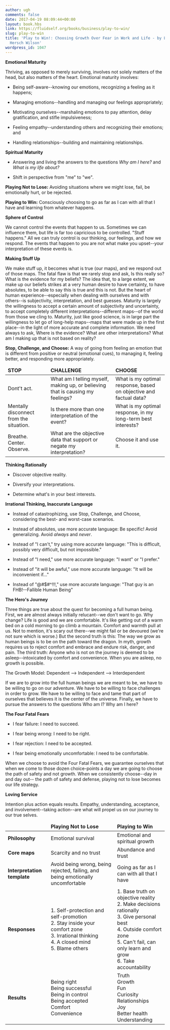 ```yaml
---
author: ugh
comments: false
date: 2017-04-19 08:09:44+00:00
layout: book.hbs
link: https://fluidself.org/books/business/play-to-win/
slug: play-to-win
title: 'Play to Win!: Choosing Growth Over Fear in Work and Life - by Larry Wilson,
  Hersch Wilson'
wordpress_id: 1047
---
```


**Emotional Maturity**

Thriving, as opposed to merely surviving, involves not solely matters of the head, but also matters of the heart. Emotional maturity involves:

- Being self-aware--knowing our emotions, recognizing a feeling as it happens;

- Managing emotions--handling and managing our feelings appropriately;

- Motivating ourselves--marshaling emotions to pay attention, delay gratification, and stifle impulsiveness;

- Feeling empathy--understanding others and recognizing their emotions; and

- Handling relationships--building and maintaining relationships.

**Spiritual Maturity**

- Answering and living the answers to the questions _Why am I here?_ and _What is my life about?_

- Shift in perspective from "me" to "we".

**Playing Not to Lose:** Avoiding situations where we might lose, fail, be emotionally hurt, or be rejected.

**Playing to Win:** Consciously choosing to go as far as I can with all that I have and learning from whatever happens.

**Sphere of Control**

We cannot control the events that happen to us. Sometimes we can influence them, but life is far too capricious to be controlled. "Stuff happens." All we can truly control is our thinking, our feelings, and how we respond. The events that happen to you are not what make you upset--your interpretation of these events is.

**Making Stuff Up**

We make stuff up, it becomes what is true (our maps), and we respond out of those maps. The fatal flaw is that we rarely stop and ask, Is this really so? What is the evidence for my beliefs? The idea that, to a large extent, we make up our beliefs strikes at a very human desire to have certainty, to have absolutes, to be able to say this is true and this is not. But the heart of human experience--especially when dealing with ourselves and with others--is subjectivity, interpretation, and best guesses. Maturity is largely the willingness to accept a certain amount of subjectivity and uncertainty, to accept completely different interpretations--different maps--of the world from those we cling to. Maturity, just like good science, is in large part the willingness to let go of long-help maps--maps that were made up in the first place--in the light of more accurate and complete information. We need always to ask, Where is the evidence? What are other interpretations? What am I making up that is not based on reality?

**Stop, Challenge, and Choose:** A way of going from feeling an emotion that is different from positive or neutral (emotional cues), to managing it, feeling better, and responding more appropriately.

<table>
  <thead>
    <tr>
      <td><strong>STOP</strong></td>
      <td><strong>CHALLENGE</strong></td>
      <td><strong>CHOOSE</strong></td>
    </tr>
  </thead>
  <tbody>
    <tr>
      <td>Dont't act.</td>
      <td>What am I telling myself, making up, or believing that is causing my feelings?</td>
      <td>What is my optimal response, based on objective and factual data?</td>
    </tr>
    <tr>
      <td>Mentally disconnect from the situation.</td>
      <td>Is there more than one interpretation of the event?</td>
      <td>What is my optimal response, in my long-term best interests?</td>
    </tr>
    <tr>
      <td>Breathe. Center. Observe.</td>
      <td>What are the objective data that support or negate my interpretation?</td>
      <td>Choose it and use it.</td>
    </tr>
  </tbody>
</table>

**Thinking Rationally**

- Discover objective reality.

- Diversify your interpretations.

- Determine what's in your best interests.

**Irrational Thinking, Inaccurate Language**

- Instead of catastrophizing, use Stop, Challenge, and Choose, considering the best- and worst-case scenarios.

- Instead of absolutes, use more accurate language: Be specific! Avoid generalizing. Avoid _always_ and _never_.

- Instead of "I can't," try using more accurate language: "This is difficult, possibly very difficult, but not impossible."

- Instead of "I need," use more accurate language: "I want" or "I prefer."

- Instead of "it will be awful," use more accurate language: "It will be inconvenient if..."

- Instead of "@#$#^!!!," use more accurate language: "That guy is an FHB!--Fallible Human Being"

**The Hero's Journey**

Three things are true about the quest for becoming a full human being. First, we are almost always initially relucant--we don't want to go. Why change? Life is good and we are comfortable. It's like getting out of a warm bed on a cold morning to go climb a mountain. Comfort and warmth pull at us. Not to mention, it's scary out there--we might fail or be devoured (we're not sure which is worse.) But the second truth is this: The way we grow as human beings is to be on the path toward the dragon. In myth, growth requires us to reject comfort and embrace and endure risk, danger, and pain. The third truth: Anyone who is not on the journey is deemed to be asleep--intoxicated by comfort and convenience. When you are asleep, no growth is possible.

The Growth Model: Dependent --> Independent --> Interdependent

If we are to grow into the full human beings we are meant to be, we have to be willing to go on our adventure. We have to be willing to face challenges in order to grow. We have to be willing to face and tame that part of ourselves that believes it is the center of the universe. Finally, we have to pursue the answers to the questions Who am I? Why am I here?

**The Four Fatal Fears**

- I fear failure: I need to succeed.

- I fear being wrong: I need to be right.

- I fear rejection: I need to be accepted.

- I fear being emotionally uncomfortable: I need to be comfortable.

When we choose to avoid the Four Fatal Fears, we guarantee ourselves that when we come to those dozen choice-points a day we are going to choose the path of safety and not growth. When we consistently choose--day in and day out-- the path of safety and defense, playing not to lose becomes our life strategy.

**Loving Service**

Intention plus action equals results. Empathy, understanding, acceptance, and involvement--taking action--are what will propel us on our journey to our true selves.

<table>
  <thead>
    <tr>
      <td></td>
      <td><strong>Playing Not to Lose</strong></td>
      <td><strong>Playing to Win</strong></td>
    </tr>
  </thead>
  <tbody>
    <tr>
      <td><strong>Philosophy</strong></td>
      <td>Emotional survival</td>
      <td>Emotional and spiritual growth</td>
    </tr>
    <tr>
      <td><strong>Core maps</strong></td>
      <td>Scarcity and no trust</td>
      <td>Abundance and trust</td>
    </tr>
    <tr>
      <td><strong>Interpretation template</strong></td>
      <td>Avoid being wrong, being rejected, failing, and being emotionally uncomfortable</td>
      <td>Going as far as I can with all that I have</td>
    </tr>
    <tr>
      <td><strong>Responses</strong></td>
      <td>1. Self-protection and self-promotion<br/>2. Stay inside your comfort zone<br/>3. Irrational thinking<br/>4. A closed mind<br/>5. Blame others</td>
      <td>1. Base truth on objective reality<br/>2. Make decisions rationally<br/>3. Give personal best<br/>4. Outside comfort zone<br/>5. Can't fail, can only learn and grow<br/>6. Take accountability</td>
    </tr>
    <tr>
      <td><strong>Results</strong></td>
      <td>Being right<br/>Being successful<br/>Being in control<br/>Being accepted<br/>Comfort<br/>Convenience</td>
      <td>Truth<br/>Growth<br/>Fun<br/>Curiosity<br/>Relationships<br/>Joy<br/>Better health<br/>Understanding</td>
    </tr>
  </tbody>
</table>
